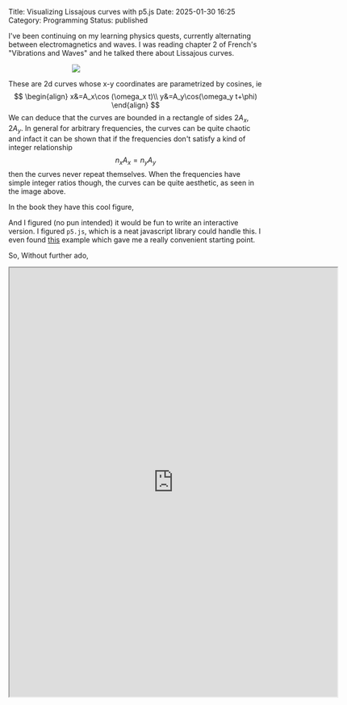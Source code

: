 Title: Visualizing Lissajous curves with p5.js
Date: 2025-01-30 16:25
Category: Programming
Status: published

I've been continuing on my learning physics quests, currently alternating between electromagnetics and waves. I was reading chapter 2 of French's "Vibrations and Waves" and he talked there about Lissajous curves.

<p style="width:50%; margin:auto">
<img src="{static}images/lissajous_curves.png" />
</p>

These are 2d curves whose x-y coordinates are parametrized by cosines, ie
$$
\begin{align}
x&=A_x\cos (\omega_x t)\\
y&=A_y\cos(\omega_y t+\phi)
\end{align}
$$
We can deduce that the curves are bounded in a rectangle of sides $2A_x, 2A_y$. In general for arbitrary frequencies, the curves can be quite chaotic and infact it can be shown that if the frequencies don't satisfy a kind of integer relationship
$$n_x A_x =n_y A_y$$
then the curves never repeat themselves. When the frequencies have simple integer ratios though, the curves can be quite aesthetic, as seen in the image above.

In the book they have this cool figure,

And I figured (no pun intended) it would be fun to write an interactive version. I figured `p5.js`, which is a neat javascript library could handle this. I even found [this](https://p5js.org/examples/angles-and-motion-sine-cosine/) example which gave me a really convenient starting point.

So, Without further ado, 

<iframe  width="650" height="850" src="https://ofer1992.github.io/tools/lissajous/">